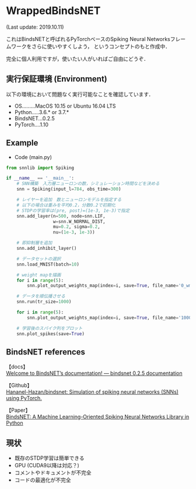 # WrappedBindsNET
(Last update: 2019.10.11)  
  
これはBindsNETと呼ばれるPyTorchベースのSpiking Neural Networksフレームワークをさらに使いやすくしよう，
というコンセプトのもと作成中．  

完全に個人利用ですが，使いたい人がいればご自由にどうぞ．

## 実行保証環境 (Environment)
以下の環境において問題なく実行可能なことを確認しています．  

* OS.........MacOS 10.15 or Ubuntu 16.04 LTS
* Python.....3.6.* or 3.7.*
* BindsNET...0.2.5
* PyTorch....1.10

## Example
* Code (main.py)
```python
from snnlib import Spiking

if __name__ == '__main__':
    # SNN構築　入力層ニューロンの数，シミュレーション時間などを決める
    snn = Spiking(input_l=784, obs_time=300)

    # レイヤーを追加　数とニューロンモデルを指定する
    # 以下の場合は重みを平均0.2，分散0.2で初期化
    # STDPの学習率は(pre, post)=(1e-3, 1e-3)で指定
    snn.add_layer(n=500, node=snn.LIF,
                  w=snn.W_NORMAL_DIST,
                  mu=0.2, sigma=0.2,
                  nu=(1e-3, 1e-3))

    # 即抑制層を追加
    snn.add_inhibit_layer()

    # データセットの選択
    snn.load_MNIST(batch=10)

    # weight mapを描画
    for i in range(5):
        snn.plot_output_weights_map(index=i, save=True, file_name='0_wmp_'+str(i)+'.png')

    # データを順伝播させる
    snn.run(tr_size=1000)

    for i in range(5):
        snn.plot_output_weights_map(index=i, save=True, file_name='1000_wmp_'+str(i)+'.png')

    # 学習後のスパイク列をプロット
    snn.plot_spikes(save=True)

```

## BindsNET references
【docs】  
 [Welcome to BindsNET’s documentation! &mdash; bindsnet 0.2.5 documentation](https://bindsnet-docs.readthedocs.io)  
 
【Github】  
[Hananel-Hazan/bindsnet: Simulation of spiking neural networks (SNNs) using PyTorch.](https://github.com/Hananel-Hazan/bindsnet)  

【Paper】  
[BindsNET: A Machine Learning-Oriented Spiking Neural Networks Library in Python](https://www.frontiersin.org/articles/10.3389/fninf.2018.00089/full)

## 現状
* 既存のSTDP学習は簡単できる
* GPU (CUDA9以降は対応？)
* コメントやドキュメントが不完全
* コードの最適化が不完全

